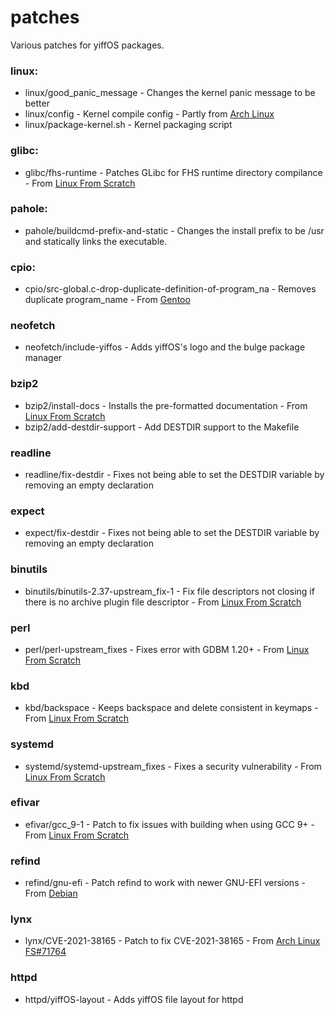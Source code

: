 # patches

Various patches for yiffOS packages.

### linux:   
* linux/good_panic_message - Changes the kernel panic message to be better
* linux/config - Kernel compile config - Partly from [Arch Linux](https://archlinux.org/)
* linux/package-kernel.sh - Kernel packaging script

### glibc:   
* glibc/fhs-runtime - Patches GLibc for FHS runtime directory compilance - From [Linux From Scratch](https://www.linuxfromscratch.org/)

### pahole:
* pahole/buildcmd-prefix-and-static - Changes the install prefix to be /usr and statically links the executable.

### cpio:
* cpio/src-global.c-drop-duplicate-definition-of-program_na - Removes duplicate program_name - From [Gentoo](https://bugs.gentoo.org/705900)

### neofetch
* neofetch/include-yiffos - Adds yiffOS's logo and the bulge package manager

### bzip2
* bzip2/install-docs - Installs the pre-formatted documentation - From [Linux From Scratch](https://www.linuxfromscratch.org/)
* bzip2/add-destdir-support - Add DESTDIR support to the Makefile

### readline
* readline/fix-destdir - Fixes not being able to set the DESTDIR variable by removing an empty declaration

### expect
* expect/fix-destdir - Fixes not being able to set the DESTDIR variable by removing an empty declaration

### binutils
* binutils/binutils-2.37-upstream_fix-1 - Fix file descriptors not closing if there is no archive plugin file descriptor - From [Linux From Scratch](https://www.linuxfromscratch.org/)

### perl
* perl/perl-upstream_fixes - Fixes error with GDBM 1.20+ - From [Linux From Scratch](https://www.linuxfromscratch.org/)

### kbd
* kbd/backspace - Keeps backspace and delete consistent in keymaps - From [Linux From Scratch](https://www.linuxfromscratch.org/)

### systemd
* systemd/systemd-upstream_fixes - Fixes a security vulnerability - From [Linux From Scratch](https://www.linuxfromscratch.org/)

### efivar
* efivar/gcc_9-1 - Patch to fix issues with building when using GCC 9+ - From [Linux From Scratch](https://www.linuxfromscratch.org/)

### refind
* refind/gnu-efi - Patch refind to work with newer GNU-EFI versions - From [Debian](https://sources.debian.org/patches/refind/0.13.2-1/gnu-efi.patch/)

### lynx
* lynx/CVE-2021-38165 - Patch to fix CVE-2021-38165 - From [Arch Linux](https://archlinux.org/) [FS#71764](https://bugs.archlinux.org/task/71764)

### httpd
* httpd/yiffOS-layout - Adds yiffOS file layout for httpd